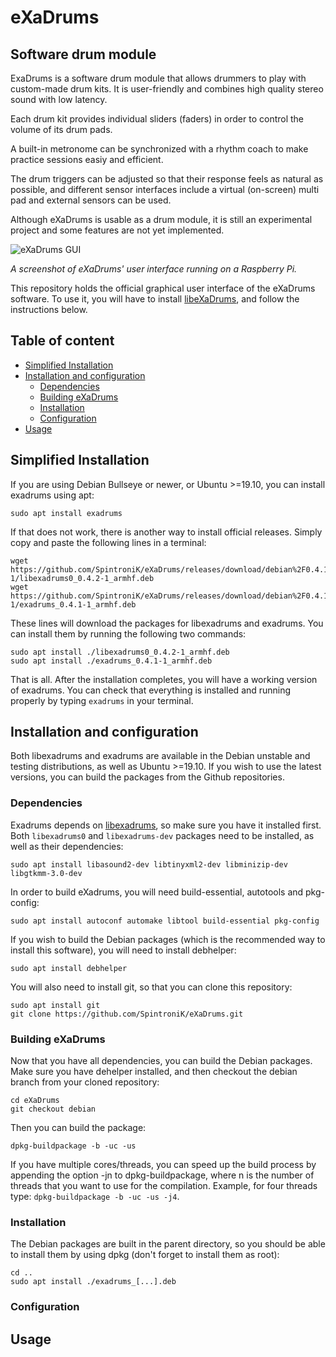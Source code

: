 # eXaDrums

## Software drum module

ExaDrums is a software drum module that allows drummers to play with custom-made drum kits.
It is user-friendly and combines high quality stereo sound with low latency.

Each drum kit provides individual sliders (faders) in order to control the volume of its drum pads.

A built-in metronome can be synchronized with a rhythm coach to make practice sessions easiy and efficient.

The drum triggers can be adjusted so that their response feels as natural as possible, and different sensor interfaces include a virtual (on-screen) multi pad and external sensors can be used.

Although eXaDrums is usable as a drum module, it is still an experimental project and some features are not yet implemented.

  ![eXaDrums GUI](https://cdn.hackaday.io/images/5750291588968677437.png)
  
*A screenshot of eXaDrums' user interface running on a Raspberry Pi.*

This repository holds the official graphical user interface of the eXaDrums software.
To use it, you will have to install [libeXaDrums](https://github.com/SpintroniK/libeXaDrums), and follow the instructions below.

## Table of content

- [Simplified Installation](#simplified-installation)
- [Installation and configuration](#installation-and-configuration)
  - [Dependencies](#dependencies)
  - [Building eXaDrums](#building-exadrums)
  - [Installation](#installation)
  - [Configuration](#configuration)
- [Usage](#usage)

## Simplified Installation

If you are using Debian Bullseye or newer, or Ubuntu >=19.10, you can install exadrums using apt:

```shell
sudo apt install exadrums
```

If that does not work, there is another way to install official releases.
Simply copy and paste the following lines in a terminal:

```shell
wget https://github.com/SpintroniK/eXaDrums/releases/download/debian%2F0.4.1-1/libexadrums0_0.4.2-1_armhf.deb
wget https://github.com/SpintroniK/eXaDrums/releases/download/debian%2F0.4.1-1/exadrums_0.4.1-1_armhf.deb
```

These lines will download the packages for libexadrums and exadrums.
You can install them by running the following two commands:

```shell
sudo apt install ./libexadrums0_0.4.2-1_armhf.deb
sudo apt install ./exadrums_0.4.1-1_armhf.deb
```

That is all. After the installation completes, you will have a working version of exadrums.
You can check that everything is installed and running properly by typing `exadrums` in your terminal.

## Installation and configuration

Both libexadrums and exadrums are available in the Debian unstable and testing distributions, as well as Ubuntu >=19.10.
If you wish to use the latest versions, you can build the packages from the Github repositories.

### Dependencies

Exadrums depends on [libexadrums](https://github.com/SpintroniK/libeXaDrums), so make sure you have it installed first.
Both `libexadrums0` and `libexadrums-dev` packages need to be installed, as well as their dependencies:

```shell
sudo apt install libasound2-dev libtinyxml2-dev libminizip-dev libgtkmm-3.0-dev
```

In order to build eXadrums, you will need build-essential, autotools and pkg-config:

```shell
sudo apt install autoconf automake libtool build-essential pkg-config
```

If you wish to build the Debian packages (which is the recommended way to install
this software), you will need to install debhelper:

```shell
sudo apt install debhelper
```

You will also need to install git, so that you can clone this repository:

```shell
sudo apt install git
git clone https://github.com/SpintroniK/eXaDrums.git
```

### Building eXaDrums

Now that you have all dependencies, you can build the Debian packages.
Make sure you have dehelper installed, and then checkout the debian branch
from your cloned repository:

```shell
cd eXaDrums
git checkout debian
```

Then you can build the package:

```shell
dpkg-buildpackage -b -uc -us
```

If you have multiple cores/threads, you can speed up the build process by appending the option -jn to dpkg-buildpackage, where n is the number of threads that you want to use for the compilation.
Example, for four threads type: `dpkg-buildpackage -b -uc -us -j4`.

### Installation

The Debian packages are built in the parent directory, so you should be able to install them by using dpkg (don't forget to install them as root):

```shell
cd ..
sudo apt install ./exadrums_[...].deb
```

### Configuration

## Usage
